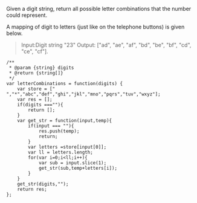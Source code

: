 Given a digit string, return all possible letter combinations that the number could represent.

A mapping of digit to letters (just like on the telephone buttons) is given below.

>Input:Digit string "23"
Output: ["ad", "ae", "af", "bd", "be", "bf", "cd", "ce", "cf"].

```
/**
 * @param {string} digits
 * @return {string[]}
 */
var letterCombinations = function(digits) {
    var store = [" ","*","abc","def","ghi","jkl","mno","pqrs","tuv","wxyz"];
    var res = [];
    if(digits ===""){
        return [];
    }
    var get_str = function(input,temp){
        if(input === ""){
            res.push(temp);
            return;
        }
        var letters =store[input[0]];
        var ll = letters.length;
        for(var i=0;i<ll;i++){
            var sub = input.slice(1);
            get_str(sub,temp+letters[i]);
        }
    }
    get_str(digits,"");
    return res;
};
```
